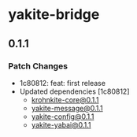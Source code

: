 # yakite-bridge

## 0.1.1

### Patch Changes

- 1c80812: feat: first release
- Updated dependencies [1c80812]
  - krohnkite-core@0.1.1
  - yakite-message@0.1.1
  - yakite-config@0.1.1
  - yakite-yabai@0.1.1
